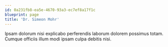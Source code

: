 ```yaml
---
id: 0a231fb8-ea5e-4670-93a3-ec7ef8a17f1c
blueprint: page
title: 'Dr. Simeon Mohr'
---
```

Ipsam dolorum nisi explicabo perferendis laborum dolorem possimus totam. Cumque officiis illum modi ipsam culpa debitis nisi.